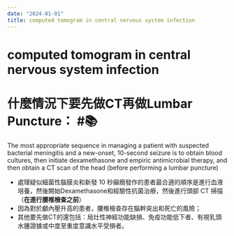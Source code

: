 ```yaml
---
date: "2024-01-01"
title: computed tomogram in central nervous system infection
---
```


# computed tomogram in central nervous system infection

# 什麼情況下要先做CT再做Lumbar Puncture： #📚
The most appropriate sequence in managing a patient with suspected bacterial meningitis and a new-onset, 10-second seizure is to obtain blood cultures, then initiate dexamethasone and empiric antimicrobial therapy, and then obtain a CT scan of the head (before performing a lumbar puncture)

* 處理疑似細菌性腦膜炎和新發 10 秒癲癇發作的患者最合適的順序是進行血液培養，然後開始Dexamethasone和經驗性抗菌治療，然後進行頭部 CT 掃描（**在進行腰椎檢查之前**）
* 因為對於顱內壓升高的患者，腰椎檢查存在腦幹突出和死亡的風險；
* 其他要先做CT的還包括：局灶性神經功能缺損、免疫功能低下者、有視乳頭水腫證據或中度至重度意識水平受損者。
